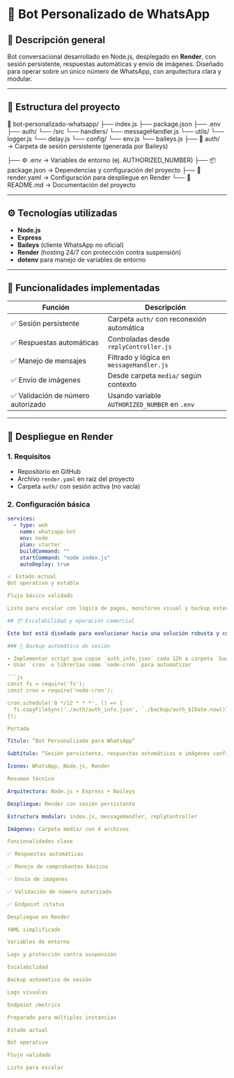 # 🤖 Bot Personalizado de WhatsApp

## 📌 Descripción general

Bot conversacional desarrollado en Node.js, desplegado en **Render**, con sesión persistente, respuestas automáticas y envío de imágenes. Diseñado para operar sobre un único número de WhatsApp, con arquitectura clara y modular.

---

## 📁 Estructura del proyecto

📁 bot-personalizado-whatsapp/
├── index.js
├── package.json
├── .env
├── auth/
└── /src
     └── handlers/
           └── messageHandler.js
     └── utils/
           └── logger.js
           └── delay.js
     └── config/
          └── env.js
          └── baileys.js
├── 🔐 auth/ → Carpeta de sesión persistente (generada por Baileys)

├── ⚙️ .env → Variables de entorno (ej. AUTHORIZED_NUMBER)
├── 📦 package.json → Dependencias y configuración del proyecto 
├── 🚀 render.yaml → Configuración para despliegue en Render 
└── 📘 README.md → Documentación del proyecto

---

## ⚙️ Tecnologías utilizadas

- **Node.js**  
- **Express**  
- **Baileys** (cliente WhatsApp no oficial)  
- **Render** (hosting 24/7 con protección contra suspensión)  
- **dotenv** para manejo de variables de entorno

---

## 🧠 Funcionalidades implementadas

| Función | Descripción |
|--------|-------------|
| ✅ Sesión persistente | Carpeta `auth/` con reconexión automática |
| ✅ Respuestas automáticas | Controladas desde `replyController.js` |
| ✅ Manejo de mensajes | Filtrado y lógica en `messageHandler.js` |
| ✅ Envío de imágenes | Desde carpeta `media/` según contexto |
| ✅ Validación de número autorizado | Usando variable `AUTHORIZED_NUMBER` en `.env`

---

## 🚀 Despliegue en Render

### 1. Requisitos

- Repositorio en GitHub  
- Archivo `render.yaml` en raíz del proyecto  
- Carpeta `auth/` con sesión activa (no vacía)

### 2. Configuración básica

```yaml
services:
  - type: web
    name: whatsapp-bot
    env: node
    plan: starter
    buildCommand: ""
    startCommand: "node index.js"
    autoDeploy: true

📈 Estado actual
Bot operativo y estable

Flujo básico validado

Listo para escalar con lógica de pagos, monitoreo visual y backup externo

## 📦 Escalabilidad y operación comercial

Este bot está diseñado para evolucionar hacia una solución robusta y comercial. A continuación se detallan los pasos recomendados para escalarlo:

### 🔁 Backup automático de sesión

- Implementar script que copie `auth_info.json` cada 12h a carpeta `backup/`
- Usar `cron` o librerías como `node-cron` para automatizar

```js
const fs = require('fs');
const cron = require('node-cron');

cron.schedule('0 */12 * * *', () => {
  fs.copyFileSync('./auth/auth_info.json', `./backup/auth_${Date.now()}.json`);
});

Portada

Título: “Bot Personalizado para WhatsApp”

Subtítulo: “Sesión persistente, respuestas automáticas e imágenes configuradas”

Íconos: WhatsApp, Node.js, Render

Resumen técnico

Arquitectura: Node.js + Express + Baileys

Despliegue: Render con sesión persistente

Estructura modular: index.js, messageHandler, replyController

Imágenes: Carpeta media/ con 4 archivos

Funcionalidades clave

✅ Respuestas automáticas

✅ Manejo de comprobantes básicos

✅ Envío de imágenes

✅ Validación de número autorizado

✅ Endpoint /status

Despliegue en Render

YAML simplificado

Variables de entorno

Logs y protección contra suspensión

Escalabilidad

Backup automático de sesión

Logs visuales

Endpoint /metrics

Preparado para múltiples instancias

Estado actual

Bot operativo

Flujo validado

Listo para escalar